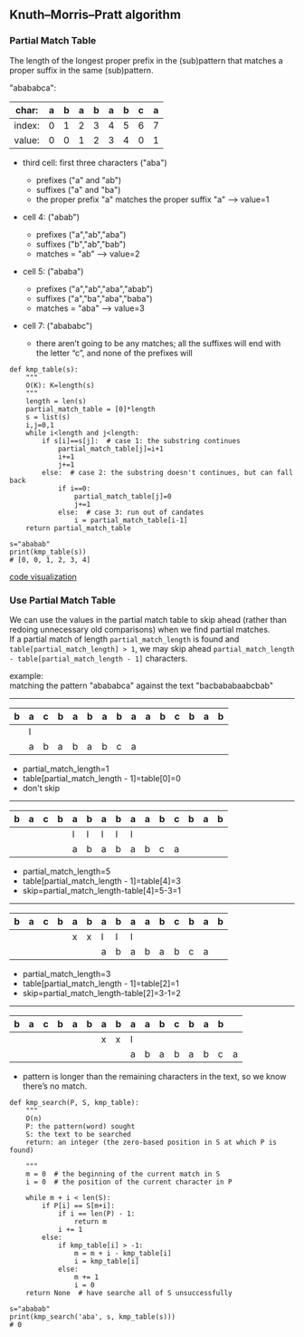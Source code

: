 ## Knuth–Morris–Pratt algorithm  


### Partial Match Table
The length of the longest proper prefix in the (sub)pattern that matches a proper suffix in the same (sub)pattern.  

"abababca":

char:  | a | b | a | b | a | b | c | a |
-------|---|---|---|---|---|---|---|---|
index: | 0 | 1 | 2 | 3 | 4 | 5 | 6 | 7 | 
value: | 0 | 0 | 1 | 2 | 3 | 4 | 0 | 1 |


- third cell: first three characters ("aba")  
    + prefixes ("a" and "ab")  
    + suffixes ("a" and "ba")  
    + the proper prefix "a" matches the proper suffix "a" --> value=1  

- cell 4: ("abab")  
    + prefixes ("a","ab","aba")  
    + suffixes ("b","ab","bab")  
    + matches = "ab" --> value=2  

- cell 5: ("ababa")  
    + prefixes ("a","ab","aba","abab")  
    + suffixes ("a","ba","aba","baba")  
    + matches = "aba" --> value=3  

- cell 7: ("abababc")  
    + there aren’t going to be any matches; all the suffixes will end with the letter “c”, and none of the prefixes will  

```
def kmp_table(s):   
    """
    O(K): K=length(s) 
    """
    length = len(s)
    partial_match_table = [0]*length
    s = list(s)
    i,j=0,1
    while i<length and j<length:
        if s[i]==s[j]:  # case 1: the substring continues  
            partial_match_table[j]=i+1
            i+=1
            j+=1
        else:  # case 2: the substring doesn't continues, but can fall back
            if i==0:
                partial_match_table[j]=0
                j+=1
            else:  # case 3: run out of candates
                i = partial_match_table[i-1]
    return partial_match_table

s="ababab"
print(kmp_table(s))
# [0, 0, 1, 2, 3, 4]
```
[code visualization](http://pythontutor.com/composingprograms.html#code=def%20kmp_table%28s%29%3A%20%20%20%0A%20%20%20%20length%20%3D%20len%28s%29%0A%20%20%20%20partial_match_table%20%3D%20%5B0%5D*length%0A%20%20%20%20s%20%3D%20list%28s%29%0A%20%20%20%20i,j%3D0,1%0A%20%20%20%20while%20i%3Clength%20and%20j%3Clength%3A%0A%20%20%20%20%20%20%20%20if%20s%5Bi%5D%3D%3Ds%5Bj%5D%3A%0A%20%20%20%20%20%20%20%20%20%20%20%20partial_match_table%5Bj%5D%3Di%2B1%0A%20%20%20%20%20%20%20%20%20%20%20%20i%2B%3D1%0A%20%20%20%20%20%20%20%20%20%20%20%20j%2B%3D1%0A%20%20%20%20%20%20%20%20else%3A%0A%20%20%20%20%20%20%20%20%20%20%20%20if%20i%3D%3D0%3A%0A%20%20%20%20%20%20%20%20%20%20%20%20%20%20%20%20partial_match_table%5Bj%5D%3D0%0A%20%20%20%20%20%20%20%20%20%20%20%20%20%20%20%20j%2B%3D1%0A%20%20%20%20%20%20%20%20%20%20%20%20else%3A%0A%20%20%20%20%20%20%20%20%20%20%20%20%20%20%20%20i%20%3D%20partial_match_table%5Bi-1%5D%0A%20%20%20%20return%20partial_match_table%0A%0As%3D%22ababab%22%0Aprint%28kmp_table%28s%29%29&cumulative=true&curInstr=36&mode=display&origin=composingprograms.js&py=3&rawInputLstJSON=%5B%5D)  

### Use Partial Match Table
We can use the values in the partial match table to skip ahead (rather than redoing unnecessary old comparisons) when we find partial matches.  
If a partial match of length ```partial_match_length``` is found and ```table[partial_match_length] > 1```, we may skip ahead ```partial_match_length - table[partial_match_length - 1]``` characters.  

example:  
matching the pattern "abababca" against the text "bacbababaabcbab"  

-------------------------------------------------------------------------------------  
  
| b | a | c | b | a | b | a | b | a | a | b | c | b | a | b |
|---|---|---|---|---|---|---|---|---|---|---|---|---|---|---|
|   | l |   |   |   |   |   |   |   |   |   |   |   |   |   |
|   | a | b | a | b | a | b | c | a |   |   |   |   |   |   |
 
- partial_match_length=1   
- table[partial_match_length - 1]=table[0]=0  
- don't skip  

-------------------------------------------------------------------------------------  
    
| b | a | c | b | a | b | a | b | a | a | b | c | b | a | b |
|---|---|---|---|---|---|---|---|---|---|---|---|---|---|---|
|   |   |   |   | l | l | l | l | l |   |   |   |   |   |   |
|   |   |   |   | a | b | a | b | a | b | c | a |   |   |   |
    
- partial_match_length=5  
- table[partial_match_length - 1]=table[4]=3  
- skip=partial_match_length-table[4]=5-3=1  

-------------------------------------------------------------------------------------
      
| b | a | c | b | a | b | a | b | a | a | b | c | b | a | b |
|---|---|---|---|---|---|---|---|---|---|---|---|---|---|---|
|   |   |   |   | x | x | l | l | l |   |   |   |   |   |   |
|   |   |   |   |   |   | a | b | a | b | a | b | c | a |   |
      
- partial_match_length=3  
- table[partial_match_length - 1]=table[2]=1  
- skip=partial_match_length-table[2]=3-1=2  

-------------------------------------------------------------------------------------  
        
| b | a | c | b | a | b | a | b | a | a | b | c | b | a | b |   |
|---|---|---|---|---|---|---|---|---|---|---|---|---|---|---|---|
|   |   |   |   |   |   | x | x | l |   |   |   |   |   |   |   |
|   |   |   |   |   |   |   |   | a | b | a | b | a | b | c | a |
        
- pattern is longer than the remaining characters in the text, so we know there’s no match.  

```
def kmp_search(P, S, kmp_table):
    """
    O(n)
    P: the pattern(word) sought
    S: the text to be searched
    return: an integer (the zero-based position in S at which P is found)

    """
    m = 0  # the beginning of the current match in S
    i = 0  # the position of the current character in P
    
    while m + i < len(S):
        if P[i] == S[m+i]:
            if i == len(P) - 1:
                return m
            i += 1
        else:
            if kmp_table[i] > -1:
                m = m + i - kmp_table[i]
                i = kmp_table[i]
            else:
                m += 1
                i = 0
    return None  # have searche all of S unsuccessfully
    
s="ababab"
print(kmp_search('aba', s, kmp_table(s)))
# 0 
```      